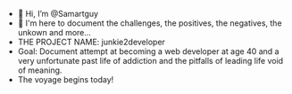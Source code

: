 - 👋 Hi, I’m @Samartguy
- 👀 I'm here to document the challenges, the positives, the negatives, the unkown and more...
- THE PROJECT NAME: junkie2developer
- Goal: Document attempt at becoming a web developer at age 40 and a very unfortunate past life of addiction and the pitfalls of leading life void of meaning.
- The voyage begins today!
  
<!---

Samartguy/Samartguy is a ✨ special ✨ repository because its `README.md` (this file) appears on your GitHub profile.
You can click the Preview link to take a look at your changes.
--->
